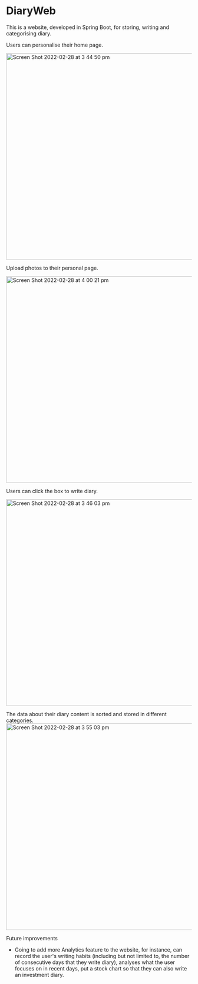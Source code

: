 # DiaryWeb
This is a website, developed in Spring Boot, for storing, writing and categorising diary. 

Users can personalise their home page. 

<img width="560" alt="Screen Shot 2022-02-28 at 3 44 50 pm" src="https://user-images.githubusercontent.com/96395578/155925491-7b283b42-e5af-4598-afcd-6f642145c90e.png">

Upload photos to their personal page. 

<img width="560" alt="Screen Shot 2022-02-28 at 4 00 21 pm" src="https://user-images.githubusercontent.com/96395578/155926760-c2424f44-5df0-4e7c-95a1-11c71d5742fd.png">

Users can click the box to write diary.

<img width="560" alt="Screen Shot 2022-02-28 at 3 46 03 pm" src="https://user-images.githubusercontent.com/96395578/155925601-edca38b4-8369-433f-841f-ca9b43fc9e85.png">

The data about their diary content is sorted and stored in different categories. 
<img width="560" alt="Screen Shot 2022-02-28 at 3 55 03 pm" src="https://user-images.githubusercontent.com/96395578/155926324-3e5e8ea1-2d36-48dd-ac3e-ea07b4c004f7.png">

Future improvements
  -  Going to add more Analytics feature to the website, for instance, can record the user's writing habits (including but not limited to, the number of consecutive days that they write diary), analyses what the user focuses on in recent days, put a stock chart so that they can also write an investment diary.
